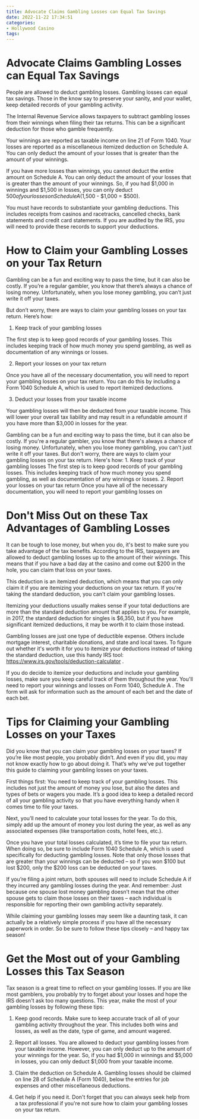 ```yaml
---
title: Advocate Claims Gambling Losses can Equal Tax Savings
date: 2022-11-22 17:34:51
categories:
- Hollywood Casino
tags:
---
```



#  Advocate Claims Gambling Losses can Equal Tax Savings

People are allowed to deduct gambling losses. Gambling losses can equal tax savings. Those in the know say to preserve your sanity, and your wallet, keep detailed records of your gambling activity.

The Internal Revenue Service allows taxpayers to subtract gambling losses from their winnings when filing their tax returns. This can be a significant deduction for those who gamble frequently.

Your winnings are reported as taxable income on line 21 of Form 1040. Your losses are reported as a miscellaneous itemized deduction on Schedule A. You can only deduct the amount of your losses that is greater than the amount of your winnings.

If you have more losses than winnings, you cannot deduct the entire amount on Schedule A. You can only deduct the amount of your losses that is greater than the amount of your winnings. So, if you had $1,000 in winnings and $1,500 in losses, you can only deduct $500 of your losses on Schedule A ($1,500 - $1,000 = $500).

You must have records to substantiate your gambling deductions. This includes receipts from casinos and racetracks, cancelled checks, bank statements and credit card statements. If you are audited by the IRS, you will need to provide these records to support your deductions.

#  How to Claim your Gambling Losses on your Tax Return

Gambling can be a fun and exciting way to pass the time, but it can also be costly. If you’re a regular gambler, you know that there’s always a chance of losing money. Unfortunately, when you lose money gambling, you can’t just write it off your taxes.

But don’t worry, there are ways to claim your gambling losses on your tax return. Here’s how:

1. Keep track of your gambling losses

The first step is to keep good records of your gambling losses. This includes keeping track of how much money you spend gambling, as well as documentation of any winnings or losses.

2. Report your losses on your tax return

Once you have all of the necessary documentation, you will need to report your gambling losses on your tax return. You can do this by including a Form 1040 Schedule A, which is used to report itemized deductions.

3. Deduct your losses from your taxable income

Your gambling losses will then be deducted from your taxable income. This will lower your overall tax liability and may result in a refundable amount if you have more than $3,000 in losses for the year.


Gambling can be a fun and exciting way to pass the time, but it can also be costly. If you're a regular gambler, you know that there's always a chance of losing money. Unfortunately, when you lose money gambling, you can't just write it off your taxes. But don't worry, there are ways to claim your gambling losses on your tax return. Here's how: 1. Keep track of your gambling losses The first step is to keep good records of your gambling losses. This includes keeping track of how much money you spend gambling, as well as documentation of any winnings or losses. 2. Report your losses on your tax return Once you have all of the necessary documentation, you will need to report your gambling losses on

#  Don't Miss Out on these Tax Advantages of Gambling Losses

It can be tough to lose money, but when you do, it's best to make sure you take advantage of the tax benefits. According to the IRS, taxpayers are allowed to deduct gambling losses up to the amount of their winnings. This means that if you have a bad day at the casino and come out $200 in the hole, you can claim that loss on your taxes.

This deduction is an itemized deduction, which means that you can only claim it if you are itemizing your deductions on your tax return. If you're taking the standard deduction, you can't claim your gambling losses.

Itemizing your deductions usually makes sense if your total deductions are more than the standard deduction amount that applies to you. For example, in 2017, the standard deduction for singles is $6,350, but if you have significant itemized deductions, it may be worth it to claim those instead.

Gambling losses are just one type of deductible expense. Others include mortgage interest, charitable donations, and state and local taxes. To figure out whether it's worth it for you to itemize your deductions instead of taking the standard deduction, use this handy IRS tool: https://www.irs.gov/tools/deduction-calculator .

If you do decide to itemize your deductions and include your gambling losses, make sure you keep careful track of them throughout the year. You'll need to report your winnings and losses on Form 1040, Schedule A . The form will ask for information such as the amount of each bet and the date of each bet.

#  Tips for Claiming your Gambling Losses on your Taxes

Did you know that you can claim your gambling losses on your taxes? If you’re like most people, you probably didn’t. And even if you did, you may not know exactly how to go about doing it. That’s why we’ve put together this guide to claiming your gambling losses on your taxes.

First things first: You need to keep track of your gambling losses. This includes not just the amount of money you lose, but also the dates and types of bets or wagers you made. It’s a good idea to keep a detailed record of all your gambling activity so that you have everything handy when it comes time to file your taxes.

Next, you’ll need to calculate your total losses for the year. To do this, simply add up the amount of money you lost during the year, as well as any associated expenses (like transportation costs, hotel fees, etc.).

Once you have your total losses calculated, it’s time to file your tax return. When doing so, be sure to include Form 1040 Schedule A, which is used specifically for deducting gambling losses. Note that only those losses that are greater than your winnings can be deducted – so if you won $100 but lost $200, only the $200 loss can be deducted on your taxes.

If you’re filing a joint return, both spouses will need to include Schedule A if they incurred any gambling losses during the year. And remember: Just because one spouse lost money gambling doesn’t mean that the other spouse gets to claim those losses on their taxes – each individual is responsible for reporting their own gambling activity separately.

While claiming your gambling losses may seem like a daunting task, it can actually be a relatively simple process if you have all the necessary paperwork in order. So be sure to follow these tips closely – and happy tax season!

#  Get the Most out of your Gambling Losses this Tax Season

Tax season is a great time to reflect on your gambling losses. If you are like most gamblers, you probably try to forget about your losses and hope the IRS doesn't ask too many questions. This year, make the most of your gambling losses by following these tips:

1. Keep good records. Make sure to keep accurate track of all of your gambling activity throughout the year. This includes both wins and losses, as well as the date, type of game, and amount wagered.

2. Report all losses. You are allowed to deduct your gambling losses from your taxable income. However, you can only deduct up to the amount of your winnings for the year. So, if you had $1,000 in winnings and $5,000 in losses, you can only deduct $1,000 from your taxable income.

3. Claim the deduction on Schedule A. Gambling losses should be claimed on line 28 of Schedule A (Form 1040), below the entries for job expenses and other miscellaneous deductions.

4. Get help if you need it. Don't forget that you can always seek help from a tax professional if you're not sure how to claim your gambling losses on your tax return.